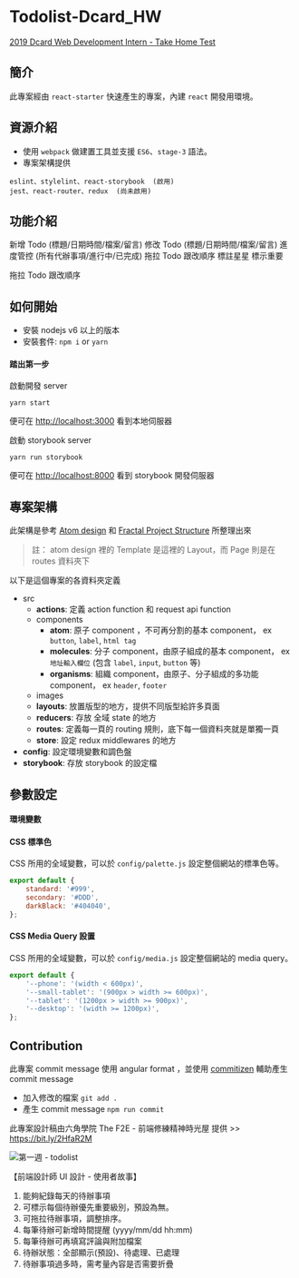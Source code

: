 # Todolist-Dcard_HW

> 

[2019 Dcard Web Development Intern - Take Home Test](https://docs.google.com/document/d/1OdP-Hddhr7_QmYhGL83iCPquPnZevQr9ZdALbFKYa2A/edit)

## 簡介

此專案經由 `react-starter` 快速產生的專案，內建 `react` 開發用環境。

## 資源介紹

- 使用 `webpack` 做建置工具並支援 `ES6`、`stage-3` 語法。
- 專案架構提供 

```
eslint、stylelint、react-storybook  (啟用) 
jest、react-router、redux  (尚未啟用)
```

## 功能介紹

新增 Todo (標題/日期時間/檔案/留言)
修改 Todo (標題/日期時間/檔案/留言)
進度管控 (所有代辦事項/進行中/已完成)
拖拉 Todo 跟改順序
標註星星 標示重要

拖拉 Todo 跟改順序
## 如何開始

- 安裝 nodejs v6 以上的版本
- 安裝套件: `npm i` or `yarn`

#### 踏出第一步

啟動開發 server

```
yarn start
```

便可在 <http://localhost:3000> 看到本地伺服器

啟動 storybook server

```
yarn run storybook
```

便可在 <http://localhost:8000> 看到 storybook 開發伺服器

## 專案架構

此架構是參考 [Atom design](http://bradfrost.com/blog/post/atomic-web-design/) 和 [Fractal Project Structure](https://github.com/davezuko/react-redux-starter-kit/wiki/Fractal-Project-Structure) 所整理出來

> 註： atom design 裡的 Template 是這裡的 Layout，而 Page 則是在 routes 資料夾下

以下是這個專案的各資料夾定義
- src
	+ **actions**: 定義 action function 和 request api function
	+ components
		- **atom**: 原子 component ，不可再分割的基本 component， ex `button`, `label`, `html tag`
		- **molecules**: 分子 component，由原子組成的基本 component， ex `地址輸入欄位` (包含 `label`, `input`, `button` 等)
		- **organisms**: 組織 component，由原子、分子組成的多功能 component， ex `header`, `footer`
	+ images
	+ **layouts**: 放置版型的地方，提供不同版型給許多頁面
	- **reducers**: 存放 全域 state 的地方
	- **routes**: 定義每一頁的 routing 規則，底下每一個資料夾就是單獨一頁
	- **store**: 設定 redux middlewares 的地方
- **config**: 設定環境變數和調色盤
- **storybook**: 存放 storybook 的設定檔

## 參數設定

#### 環境變數

#### CSS 標準色

CSS 所用的全域變數，可以於 `config/palette.js` 設定整個網站的標準色等。

```javascript
export default {
	standard: '#999',
	secondary: '#DDD',
	darkBlack: '#404040',
};
```

#### CSS Media Query 設置

CSS 所用的全域變數，可以於 `config/media.js` 設定整個網站的 media query。

```javascript
export default {
	'--phone': '(width < 600px)',
	'--small-tablet': '(900px > width >= 600px)',
	'--tablet': '(1200px > width >= 900px)',
	'--desktop': '(width >= 1200px)',
};
```

## Contribution

此專案 commit message 使用 angular format ，並使用 [commitizen](http://commitizen.github.io/cz-cli/) 輔助產生 commit message

- 加入修改的檔案 `git add .`
- 產生 commit message `npm run commit`

此專案設計稿由六角學院 The F2E - 前端修練精神時光屋 提供 >> https://bit.ly/2HfaR2M

![第一週 - todolist](https://i.imgur.com/e3nbE5q.jpg)

【前端設計師 UI 設計 - 使用者故事】
1. 能夠紀錄每天的待辦事項
2. 可標示每個待辦優先重要級別，預設為無。
3. 可拖拉待辦事項，調整排序。
4. 每筆待辦可新增時間提醒 (yyyy/mm/dd hh:mm)
5. 每筆待辦可再填寫評論與附加檔案
6. 待辦狀態：全部顯示(預設)、待處理、已處理
7. 待辦事項過多時，需考量內容是否需要折疊
